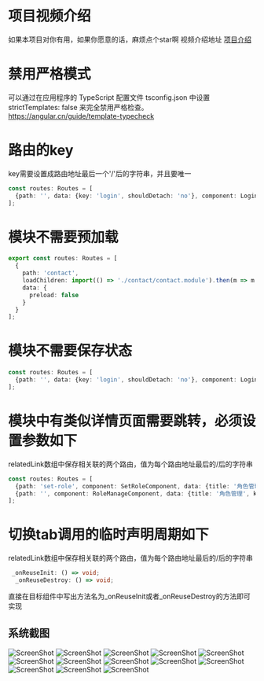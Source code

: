 # 项目视频介绍
如果本项目对你有用，如果你愿意的话，麻烦点个star啊
视频介绍地址 [项目介绍](https://www.bilibili.com/video/BV12B4y1T7h7/)

# 禁用严格模式

可以通过在应用程序的 TypeScript 配置文件 tsconfig.json 中设置 strictTemplates: false 来完全禁用严格检查。
https://angular.cn/guide/template-typecheck
# 路由的key
key需要设置成路由地址最后一个'/'后的字符串，并且要唯一
```typescript
const routes: Routes = [
  {path: '', data: {key: 'login', shouldDetach: 'no'}, component: LoginFormComponent}
];
```


# 模块不需要预加载

```typescript
export const routes: Routes = [
  {
    path: 'contact',
    loadChildren: import(() => './contact/contact.module').then(m => m.ContactModule),
    data: {
      preload: false
    }
  }
];
```

# 模块不需要保存状态

```typescript
const routes: Routes = [
  {path: '', data: {key: 'login', shouldDetach: 'no'}, component: LoginFormComponent}
];
```

# 模块中有类似详情页面需要跳转，必须设置参数如下
relatedLink数组中保存相关联的两个路由，值为每个路由地址最后的/后的字符串
```typescript
const routes: Routes = [
  {path: 'set-role', component: SetRoleComponent, data: {title: '角色管理', key: 'set-role', relatedLink: ['role', 'set-role']}},
  {path: '', component: RoleManageComponent, data: {title: '角色管理', key: 'role', relatedLink: ['role', 'set-role']}},
];

```
# 切换tab调用的临时声明周期如下
relatedLink数组中保存相关联的两个路由，值为每个路由地址最后的/后的字符串
```typescript
 _onReuseInit: () => void;
  _onReuseDestroy: () => void;

```
直接在目标组件中写出方法名为_onReuseInit或者_onReuseDestroy的方法即可实现

## 系统截图

 ![ScreenShot](https://github.com/huajian123/ng-ant-admin/blob/master/projectImg/1.png)
 ![ScreenShot](https://github.com/huajian123/ng-ant-admin/blob/master/projectImg/2.png)
 ![ScreenShot](https://github.com/huajian123/ng-ant-admin/blob/master/projectImg/3.png)
 ![ScreenShot](https://github.com/huajian123/ng-ant-admin/blob/master/projectImg/4.jpg)
 ![ScreenShot](https://github.com/huajian123/ng-ant-admin/blob/master/projectImg/5.png)
 ![ScreenShot](https://github.com/huajian123/ng-ant-admin/blob/master/projectImg/6.png)
 ![ScreenShot](https://github.com/huajian123/ng-ant-admin/blob/master/projectImg/7.png)
 ![ScreenShot](https://github.com/huajian123/ng-ant-admin/blob/master/projectImg/8.png)
 ![ScreenShot](https://github.com/huajian123/ng-ant-admin/blob/master/projectImg/9.png)
 ![ScreenShot](https://github.com/huajian123/ng-ant-admin/blob/master/projectImg/10.png)
 ![ScreenShot](https://github.com/huajian123/ng-ant-admin/blob/master/projectImg/11.png)
 ![ScreenShot](https://github.com/huajian123/ng-ant-admin/blob/master/projectImg/12.png)
 ![ScreenShot](https://github.com/huajian123/ng-ant-admin/blob/master/projectImg/13.png)
